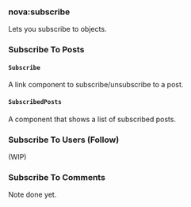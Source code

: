 ### nova:subscribe

Lets you subscribe to objects.

### Subscribe To Posts

#### `Subscribe`

A link component to subscribe/unsubscribe to a post. 

#### `SubscribedPosts`

A component that shows a list of subscribed posts. 

### Subscribe To Users (Follow)

(WIP)

### Subscribe To Comments

Note done yet. 